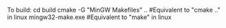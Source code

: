 To build:
cd build
cmake -G "MinGW Makefiles" ..  #Equivalent to "cmake .." in linux
mingw32-make.exe #Equivalent to "make" in linux
